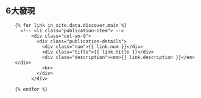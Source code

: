 <!-- Updated HTML with Improved Layout -->

<h2 id="publications" class="section-title">6大發現</h2>

<div class="discover">
  <ol class="bibliography">

    {% for link in site.data.discover.main %}
      <!-- <li class="publication-item"> -->
          <div class="col-sm-9">
            <div class="publication-details">
              <div class="num">{{ link.num }}</div>
              <div class="title">{{ link.title }}</div>
              <div class="description"><em>{{ link.description }}</em></div>
              <br>
            </div>
          </div>

    {% endfor %}

  </ol>
</div>
